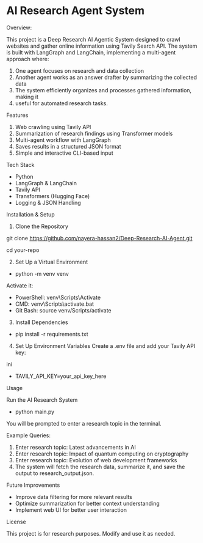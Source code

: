 # AI Research Agent System

Overview:

This project is a Deep Research AI Agentic System designed to crawl websites and gather online information using Tavily Search API. The system is built with LangGraph and LangChain, implementing a multi-agent approach where:

1. One agent focuses on research and data collection
2. Another agent works as an answer drafter by summarizing the collected data
3. The system efficiently organizes and processes gathered information, making it 
4. useful for automated research tasks.

Features

1. Web crawling using Tavily API
2. Summarization of research findings using
Transformer models
3. Multi-agent workflow with LangGraph
4. Saves results in a structured JSON format
5. Simple and interactive CLI-based input

Tech Stack
* Python
* LangGraph & LangChain
* Tavily API
* Transformers (Hugging Face)
* Logging & JSON Handling

Installation & Setup

1. Clone the Repository

git clone https://github.com/nayera-hassan2/Deep-Research-AI-Agent.git

cd your-repo

2. Set Up a Virtual Environment

* python -m venv venv

Activate it:

* PowerShell: venv\Scripts\Activate
* CMD: venv\Scripts\activate.bat
* Git Bash: source venv/Scripts/activate

3. Install Dependencies

* pip install -r requirements.txt

4. Set Up Environment Variables
Create a .env file and add your Tavily API key:

ini
* TAVILY_API_KEY=your_api_key_here

Usage

Run the AI Research System

* python main.py

You will be prompted to enter a research topic in the terminal.

Example Queries:

1. Enter research topic: Latest advancements in AI  
2. Enter research topic: Impact of quantum computing on cryptography  
3. Enter research topic: Evolution of web development frameworks  
4. The system will fetch the research data, summarize it, and save the output to research_output.json.

Future Improvements

* Improve data filtering for more relevant results
* Optimize summarization for better context understanding
* Implement web UI for better user interaction

License

This project is for research purposes. Modify and use it as needed.

